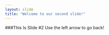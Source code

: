 ```yaml
---
layout: slide
title: "Welcome to our second slide!"
---
```

###This Is Slide #2
Use the left arrow to go back!
